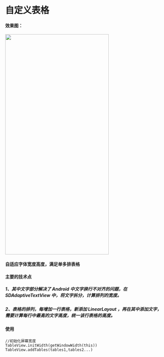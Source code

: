 # 自定义表格
#### 效果图：

<img src="https://img-blog.csdnimg.cn/20210311153420669.jpg"  height="700" width="330">

#### 自适应字体宽度高度，满足单多排表格

#### 主要的技术点
##### 1、其中文字部分解决了 Android 中文字换行不对齐的问题，在 SDAdaptiveTextView 中，将文字拆分，计算排列的宽度。
##### 2、表格的排列，每增加一行表格，新添加 LinearLayout ，再在其中添加文字，需要计算每行中最高的文字高度，统一该行表格的高度。


#### 使用
```
//初始化屏幕宽度
TableView.initWidth(getWindowWidth(this))
TableView.addTables(tables1,tables2...)
```
